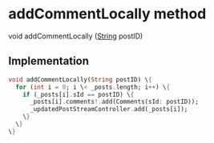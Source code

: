 


# addCommentLocally method








void addCommentLocally
([String](https:api.flutter.dev/flutter/dart-core/String-class.html) postID)








## Implementation

```dart
void addCommentLocally(String postID) \{
  for (int i = 0; i \< _posts.length; i++) \{
    if (_posts[i].sId == postID) \{
      _posts[i].comments!.add(Comments(sId: postID));
      _updatedPostStreamController.add(_posts[i]);
    \}
  \}
\}
```







